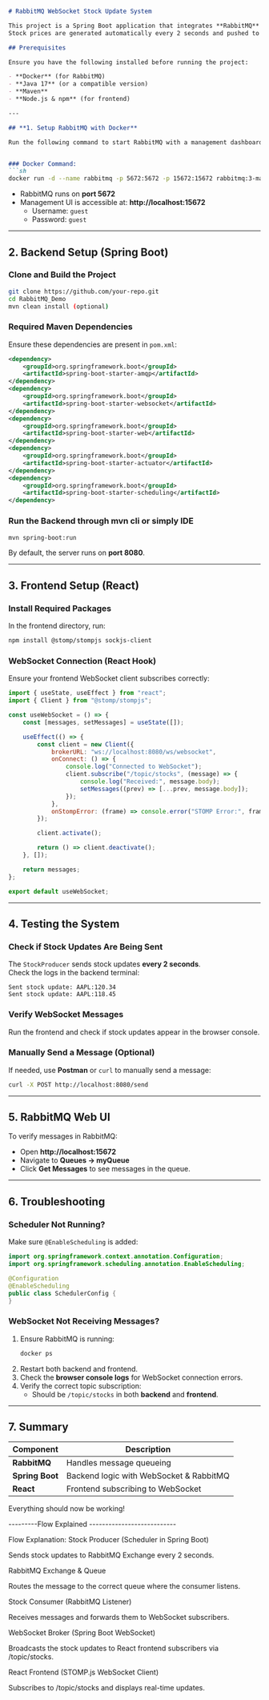 ```md

# RabbitMQ WebSocket Stock Update System

This project is a Spring Boot application that integrates **RabbitMQ** and **WebSockets** to provide real-time stock updates.  
Stock prices are generated automatically every 2 seconds and pushed to connected WebSocket clients.

## Prerequisites

Ensure you have the following installed before running the project:

- **Docker** (for RabbitMQ)
- **Java 17** (or a compatible version)
- **Maven**
- **Node.js & npm** (for frontend)

---

## **1. Setup RabbitMQ with Docker**

Run the following command to start RabbitMQ with a management dashboard:


### Docker Command:
```sh
docker run -d --name rabbitmq -p 5672:5672 -p 15672:15672 rabbitmq:3-management


```

- RabbitMQ runs on **port 5672**  
- Management UI is accessible at: **http://localhost:15672**  
  - Username: `guest`  
  - Password: `guest`  

---

## **2. Backend Setup (Spring Boot)**
### **Clone and Build the Project**
```sh
git clone https://github.com/your-repo.git
cd RabbitMQ_Demo
mvn clean install (optional)
```

### **Required Maven Dependencies**
Ensure these dependencies are present in `pom.xml`:

```xml
<dependency>
    <groupId>org.springframework.boot</groupId>
    <artifactId>spring-boot-starter-amqp</artifactId>
</dependency>
<dependency>
    <groupId>org.springframework.boot</groupId>
    <artifactId>spring-boot-starter-websocket</artifactId>
</dependency>
<dependency>
    <groupId>org.springframework.boot</groupId>
    <artifactId>spring-boot-starter-web</artifactId>
</dependency>
<dependency>
    <groupId>org.springframework.boot</groupId>
    <artifactId>spring-boot-starter-actuator</artifactId>
</dependency>
<dependency>
    <groupId>org.springframework.boot</groupId>
    <artifactId>spring-boot-starter-scheduling</artifactId>
</dependency>
```

### **Run the Backend through mvn cli or simply IDE**
```sh
mvn spring-boot:run
```

By default, the server runs on **port 8080**.

---

## **3. Frontend Setup (React)**
### **Install Required Packages**
In the frontend directory, run:

```sh
npm install @stomp/stompjs sockjs-client
```

### **WebSocket Connection (React Hook)**
Ensure your frontend WebSocket client subscribes correctly:

```js
import { useState, useEffect } from "react";
import { Client } from "@stomp/stompjs";

const useWebSocket = () => {
    const [messages, setMessages] = useState([]);

    useEffect(() => {
        const client = new Client({
            brokerURL: "ws://localhost:8080/ws/websocket",
            onConnect: () => {
                console.log("Connected to WebSocket");
                client.subscribe("/topic/stocks", (message) => {
                    console.log("Received:", message.body);
                    setMessages((prev) => [...prev, message.body]);
                });
            },
            onStompError: (frame) => console.error("STOMP Error:", frame),
        });

        client.activate();

        return () => client.deactivate();
    }, []);

    return messages;
};

export default useWebSocket;
```

---

## **4. Testing the System**
### **Check if Stock Updates Are Being Sent**
The `StockProducer` sends stock updates **every 2 seconds**.  
Check the logs in the backend terminal:
```
Sent stock update: AAPL:120.34
Sent stock update: AAPL:118.45
```

### **Verify WebSocket Messages**
Run the frontend and check if stock updates appear in the browser console.

### **Manually Send a Message (Optional)**
If needed, use **Postman** or `curl` to manually send a message:

```sh
curl -X POST http://localhost:8080/send
```

---

## **5. RabbitMQ Web UI**
To verify messages in RabbitMQ:
- Open **http://localhost:15672**
- Navigate to **Queues → myQueue**
- Click **Get Messages** to see messages in the queue.

---

## **6. Troubleshooting**
### **Scheduler Not Running?**
Make sure `@EnableScheduling` is added:

```java
import org.springframework.context.annotation.Configuration;
import org.springframework.scheduling.annotation.EnableScheduling;

@Configuration
@EnableScheduling
public class SchedulerConfig {
}
```

### **WebSocket Not Receiving Messages?**
1. Ensure RabbitMQ is running:
   ```sh
   docker ps
   ```
2. Restart both backend and frontend.
3. Check the **browser console logs** for WebSocket connection errors.
4. Verify the correct topic subscription:  
   - Should be `/topic/stocks` in both **backend** and **frontend**.

---

## **7. Summary**
| Component | Description |
|-----------|-------------|
| **RabbitMQ** | Handles message queueing |
| **Spring Boot** | Backend logic with WebSocket & RabbitMQ |
| **React** | Frontend subscribing to WebSocket |

Everything should now be working!   

---------Flow Explained ---------------------------


Flow Explanation:
Stock Producer (Scheduler in Spring Boot)

Sends stock updates to RabbitMQ Exchange every 2 seconds.

RabbitMQ Exchange & Queue

Routes the message to the correct queue where the consumer listens.

Stock Consumer (RabbitMQ Listener)

Receives messages and forwards them to WebSocket subscribers.

WebSocket Broker (Spring Boot WebSocket)

Broadcasts the stock updates to React frontend subscribers via /topic/stocks.

React Frontend (STOMP.js WebSocket Client)

Subscribes to /topic/stocks and displays real-time updates.
